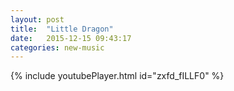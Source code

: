 ```yaml
---
layout: post
title:  "Little Dragon"
date:   2015-12-15 09:43:17
categories: new-music
---
```

{% include youtubePlayer.html id="zxfd_fILLF0" %}
